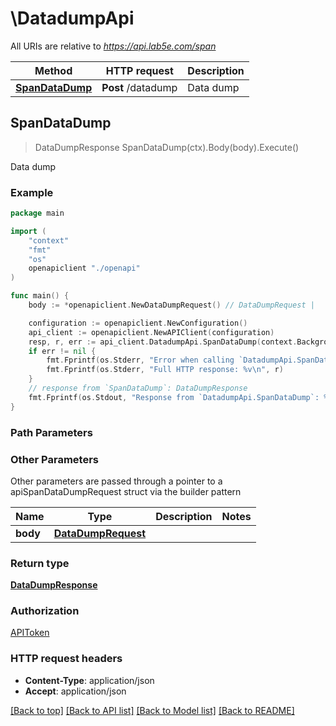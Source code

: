 # \DatadumpApi

All URIs are relative to *https://api.lab5e.com/span*

Method | HTTP request | Description
------------- | ------------- | -------------
[**SpanDataDump**](DatadumpApi.md#SpanDataDump) | **Post** /datadump | Data dump



## SpanDataDump

> DataDumpResponse SpanDataDump(ctx).Body(body).Execute()

Data dump



### Example

```go
package main

import (
    "context"
    "fmt"
    "os"
    openapiclient "./openapi"
)

func main() {
    body := *openapiclient.NewDataDumpRequest() // DataDumpRequest | 

    configuration := openapiclient.NewConfiguration()
    api_client := openapiclient.NewAPIClient(configuration)
    resp, r, err := api_client.DatadumpApi.SpanDataDump(context.Background()).Body(body).Execute()
    if err != nil {
        fmt.Fprintf(os.Stderr, "Error when calling `DatadumpApi.SpanDataDump``: %v\n", err)
        fmt.Fprintf(os.Stderr, "Full HTTP response: %v\n", r)
    }
    // response from `SpanDataDump`: DataDumpResponse
    fmt.Fprintf(os.Stdout, "Response from `DatadumpApi.SpanDataDump`: %v\n", resp)
}
```

### Path Parameters



### Other Parameters

Other parameters are passed through a pointer to a apiSpanDataDumpRequest struct via the builder pattern


Name | Type | Description  | Notes
------------- | ------------- | ------------- | -------------
 **body** | [**DataDumpRequest**](DataDumpRequest.md) |  | 

### Return type

[**DataDumpResponse**](DataDumpResponse.md)

### Authorization

[APIToken](../README.md#APIToken)

### HTTP request headers

- **Content-Type**: application/json
- **Accept**: application/json

[[Back to top]](#) [[Back to API list]](../README.md#documentation-for-api-endpoints)
[[Back to Model list]](../README.md#documentation-for-models)
[[Back to README]](../README.md)

